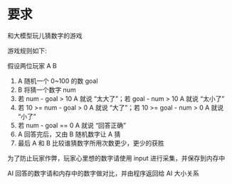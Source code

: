 # 要求

和大模型玩儿猜数字的游戏

游戏规则如下: 

假设两位玩家 A B

1. A 随机一个 0~100 的数 goal
2. B 将猜一个数字 num
3. 若 num - goal > 10 A 就说 “太大了”；若 goal - num > 10 A 就说 “太小了”
4. 若 10 >= num - goal > 0 A 就说 “大了”；若 10 >= goal - num > 0 A 就说 “小了” 
5. 若 num - goal == 0 A 就说 “回答正确”
6. A 回答完后，又由 B 随机数字让 A 猜
7. 最后 A 和 B 比较谁猜数字所用次数更少，更少的获胜

为了防止玩家作弊，玩家心里想的数字请使用 input 进行采集，并保存到内存中

AI 回答的数字请和内存中的数字做对比，并由程序返回给 AI 大小关系
